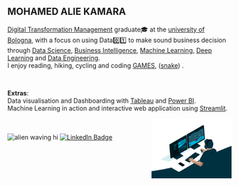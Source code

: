 ## MOHAMED ALIE KAMARA     
  

[Digital Transformation Management](https://corsi.unibo.it/2cycle/DigitalTransformationManagement) graduate🎓 at the [university of Bologna](https://www.unibo.it/en), with a focus on using Data0️⃣1️⃣ to make sound business decision through [Data Science](https://github.com/Kmohamedalie/DataScience-ML-AI-Portfolio), [Business Intelligence](https://github.com/Kmohamedalie/Business-Intelligence-Portfolio), [Machine Learning](https://github.com/Kmohamedalie/Oxford-Parkinson-Diesease-Detection), [Deep Learning](https://github.com/Kmohamedalie/ZalanDo_Fashion-mnist) and [Data Engineering](https://github.com/Kmohamedalie/Big-Data-Hadoop-Spark-lab). <br>
             I enjoy reading, hiking, cycling and coding [GAMES](https://kmohamedalie.github.io/Games/), ([snake](https://github.com/Kmohamedalie/snake-game)) .

<br>

<b>Extras</b>:     
             Data visualisation and Dashboarding with [Tableau](https://public.tableau.com/app/profile/mohamed.alie.kamara6326/vizzes) and [Power BI](https://github.com/Kmohamedalie/Adventure-Works).<br>
             Machine Learning in action and interactive web application using [Streamlit](https://share.streamlit.io/user/kmohamedalie). 
             
<div>
  
<a href="https://kmohamedalie.github.io/Business-Intelligence-Portfolio/">
<img align="right" src="https://github.com/Kmohamedalie/Kmohamedalie/blob/master/BI%20dashboarding.gif" width="180" >
</a>

</div>


<br>
<br>

 
<div id="badges" align="left">
   <img src="https://media.giphy.com/media/kReKcfrs1YoTmt2AQt/giphy.gif" alt="alien waving hi" width="20"/>  <a href="https://www.linkedin.com/in/mohamed-alie-kamara-8765941a4">
    <img src="https://img.shields.io/badge/LinkedIn-blue?style=for-the-badge&logo=linkedin&logoColor=white" alt="LinkedIn Badge"/>
  </a>
 

</div>

<br>




<!--
<div align="center">

 

<br>


<div align="center"> 
<img align="center" width=315 src="https://awesome-github-stats.azurewebsites.net/user-stats/Kmohamedalie?cardType=level&theme=tokyonight&Border=FFFFFF00" />
<img align="center" width=498 src="http://github-profile-summary-cards.vercel.app/api/cards/profile-details?username=Kmohamedalie&theme=tokyonight" />
</div>


<br>

 [![GitHub Streak](https://github-readme-streak-stats.herokuapp.com/?user=Kmohamedalie&theme=dark&date_format=[Y.]n.j)](https://git.io/streak-stats)

 

[![Anurag's GitHub stats](https://github-readme-stats.vercel.app/api?username=Kmohamedalie&theme=dracula&bg_color=45,0F2027,203A43,2C5364)](https://github.com/anuraghazra/github-readme-stats)

# [![Top Langs](https://github-readme-stats.vercel.app/api/top-langs/?username=Kmohamedalie&hide=html,css,xslt,makefile&langs_count=30&theme=dracula&bg_color=135,0F2027,203A43,2C5364&layout=compact)](https://github.com/anuraghazra/github-readme-stats) 
-->


<br>

<!-- [![trophy](https://github-profile-trophy.vercel.app/?username=Kmohamedalie&theme=dracula&row=1)](https://github.com/ryo-ma/github-profile-trophy) -->

<!--

Here are some ideas to get you started:

-  🔭 I’m currently working on ...
-  🌱 I’m currently learning ...
-  👯 I’m looking to collaborate on ...
-  🤔 I’m looking for help with ...
-  💬 Ask me about ...
-  📫 How to reach me: ...
-  😄 Pronouns: ...
-  ⚡ Fun fact: .. 
-->

